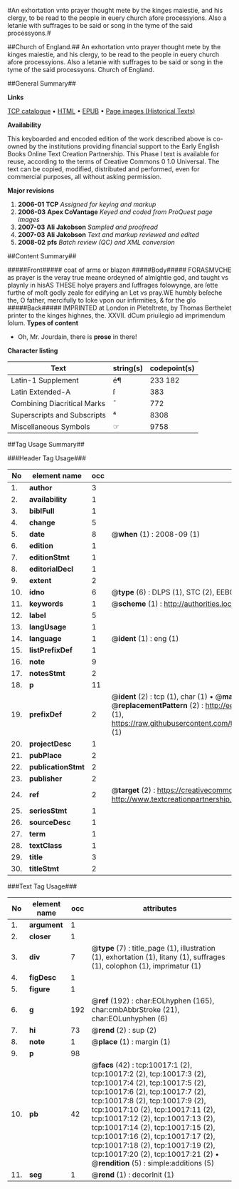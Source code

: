 #An exhortation vnto prayer thought mete by the kinges maiestie, and his clergy, to be read to the people in euery church afore processyions. Also a letanie with suffrages to be said or song in the tyme of the said processyons.#

##Church of England.##
An exhortation vnto prayer thought mete by the kinges maiestie, and his clergy, to be read to the people in euery church afore processyions. Also a letanie with suffrages to be said or song in the tyme of the said processyons.
Church of England.

##General Summary##

**Links**

[TCP catalogue](http://www.ota.ox.ac.uk/tcp/)  • 
[HTML](http://tei.it.ox.ac.uk/tcp/Texts-HTML/free/A00/A00483.html)  • 
[EPUB](http://tei.it.ox.ac.uk/tcp/Texts-EPUB/free/A00/A00483.epub) • 
[Page images (Historical Texts)](https://data.historicaltexts.jisc.ac.uk/view?pubId=eebo-99845132e&pageId=eebo-99845132e-10017-1)

**Availability**

This keyboarded and encoded edition of the
	       work described above is co-owned by the institutions
	       providing financial support to the Early English Books
	       Online Text Creation Partnership. This Phase I text is
	       available for reuse, according to the terms of Creative
	       Commons 0 1.0 Universal. The text can be copied,
	       modified, distributed and performed, even for
	       commercial purposes, all without asking permission.

**Major revisions**

1. __2006-01__ __TCP__ *Assigned for keying and markup*
1. __2006-03__ __Apex CoVantage__ *Keyed and coded from ProQuest page images*
1. __2007-03__ __Ali Jakobson__ *Sampled and proofread*
1. __2007-03__ __Ali Jakobson__ *Text and markup reviewed and edited*
1. __2008-02__ __pfs__ *Batch review (QC) and XML conversion*

##Content Summary##

#####Front#####
coat of arms or blazon
#####Body#####
FORASMVCHE as prayer is the veray true meane ordeyned of almightie god, and taught vs playnly in hisAS THESE holye prayers and ſuffrages folowynge, are ſette furthe of moſt godly zeale for edifying an
Let vs pray.WE humbly beſeche the, O father, mercifully to loke vpon our infirmities, & for the glo
#####Back#####
IMPRINTED at London in Pleteſtrete, by Thomas Berthelet printer to the kinges highnes, the. XXVII. dCum priuilegio ad imprimendum ſolum.
**Types of content**

  * Oh, Mr. Jourdain, there is **prose** in there!

**Character listing**


|Text|string(s)|codepoint(s)|
|---|---|---|
|Latin-1 Supplement|é¶|233 182|
|Latin Extended-A|ſ|383|
|Combining             Diacritical Marks|̄|772|
|Superscripts             and Subscripts|⁴|8308|
|Miscellaneous Symbols|☞|9758|

##Tag Usage Summary##

###Header Tag Usage###

|No|element name|occ|attributes|
|---|---|---|---|
|1.|__author__|3||
|2.|__availability__|1||
|3.|__biblFull__|1||
|4.|__change__|5||
|5.|__date__|8| @__when__ (1) : 2008-09 (1)|
|6.|__edition__|1||
|7.|__editionStmt__|1||
|8.|__editorialDecl__|1||
|9.|__extent__|2||
|10.|__idno__|6| @__type__ (6) : DLPS (1), STC (2), EEBO-CITATION (1), PROQUEST (1), VID (1)|
|11.|__keywords__|1| @__scheme__ (1) : http://authorities.loc.gov/ (1)|
|12.|__label__|5||
|13.|__langUsage__|1||
|14.|__language__|1| @__ident__ (1) : eng (1)|
|15.|__listPrefixDef__|1||
|16.|__note__|9||
|17.|__notesStmt__|2||
|18.|__p__|11||
|19.|__prefixDef__|2| @__ident__ (2) : tcp (1), char (1)  •  @__matchPattern__ (2) : ([0-9\-]+):([0-9IVX]+) (1), (.+) (1)  •  @__replacementPattern__ (2) : http://eebo.chadwyck.com/downloadtiff?vid=$1&page=$2 (1), https://raw.githubusercontent.com/textcreationpartnership/Texts/master/tcpchars.xml#$1 (1)|
|20.|__projectDesc__|1||
|21.|__pubPlace__|2||
|22.|__publicationStmt__|2||
|23.|__publisher__|2||
|24.|__ref__|2| @__target__ (2) : https://creativecommons.org/publicdomain/zero/1.0/ (1), http://www.textcreationpartnership.org/docs/. (1)|
|25.|__seriesStmt__|1||
|26.|__sourceDesc__|1||
|27.|__term__|1||
|28.|__textClass__|1||
|29.|__title__|3||
|30.|__titleStmt__|2||


###Text Tag Usage###

|No|element name|occ|attributes|
|---|---|---|---|
|1.|__argument__|1||
|2.|__closer__|1||
|3.|__div__|7| @__type__ (7) : title_page (1), illustration (1), exhortation (1), litany (1), suffrages (1), colophon (1), imprimatur (1)|
|4.|__figDesc__|1||
|5.|__figure__|1||
|6.|__g__|192| @__ref__ (192) : char:EOLhyphen (165), char:cmbAbbrStroke (21), char:EOLunhyphen (6)|
|7.|__hi__|73| @__rend__ (2) : sup (2)|
|8.|__note__|1| @__place__ (1) : margin (1)|
|9.|__p__|98||
|10.|__pb__|42| @__facs__ (42) : tcp:10017:1 (2), tcp:10017:2 (2), tcp:10017:3 (2), tcp:10017:4 (2), tcp:10017:5 (2), tcp:10017:6 (2), tcp:10017:7 (2), tcp:10017:8 (2), tcp:10017:9 (2), tcp:10017:10 (2), tcp:10017:11 (2), tcp:10017:12 (2), tcp:10017:13 (2), tcp:10017:14 (2), tcp:10017:15 (2), tcp:10017:16 (2), tcp:10017:17 (2), tcp:10017:18 (2), tcp:10017:19 (2), tcp:10017:20 (2), tcp:10017:21 (2)  •  @__rendition__ (5) : simple:additions (5)|
|11.|__seg__|1| @__rend__ (1) : decorInit (1)|

